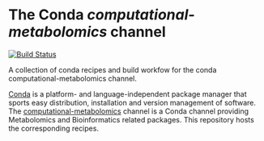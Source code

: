 # The Conda *computational-metabolomics* channel

[![Build Status](https://github.com/computational-metabolomics/conda-computational-metabolomics/actions/workflows/conda_build_upload.yml/badge.svg)](https://github.com/computational-metabolomics/conda-computational-metabolomics/actions)

A collection of conda recipes and build workfow for the conda computational-metabolomics channel.

[Conda](http://anaconda.org) is a platform- and language-independent package manager that sports easy distribution, installation and version management of software.
The [computational-metabolomics](https://anaconda.org/computational-metabolomics) channel is a Conda channel providing Metabolomics and Bioinformatics related packages. This repository hosts the corresponding recipes.
